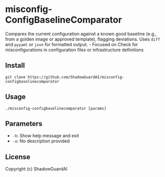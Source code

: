 # misconfig-ConfigBaselineComparator
Compares the current configuration against a known good baseline (e.g., from a golden image or approved template), flagging deviations. Uses `diff` and `pyyaml` or `json` for formatted output. - Focused on Check for misconfigurations in configuration files or infrastructure definitions

## Install
`git clone https://github.com/ShadowGuardAI/misconfig-configbaselinecomparator`

## Usage
`./misconfig-configbaselinecomparator [params]`

## Parameters
- `-h`: Show help message and exit
- `-o`: No description provided

## License
Copyright (c) ShadowGuardAI
